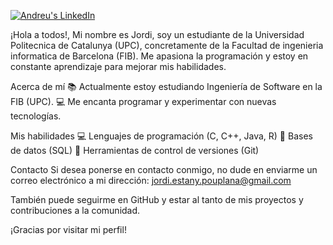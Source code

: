 <a href="https://www.linkedin.com/in/jordi-estany-de-pouplana/" target="blank"><img src="https://img.shields.io/badge/LinkedIn-0077B5?style=for-the-badge&logo=linkedin&logoColor=white" alt="Andreu's LinkedIn"/></a>


¡Hola a todos!, Mi nombre es Jordi, soy un estudiante de la Universidad Politecnica de Catalunya (UPC), concretamente de la Facultad de ingenieria informatica de Barcelona (FIB). Me apasiona la programación y estoy en constante aprendizaje para mejorar mis habilidades.

Acerca de mí
📚 Actualmente estoy estudiando Ingeniería de Software en la FIB (UPC).
💻 Me encanta programar y experimentar con nuevas tecnologías.

Mis habilidades
💻 Lenguajes de programación (C, C++, Java, R)
💾 Bases de datos (SQL)
🔧 Herramientas de control de versiones (Git)

Contacto
Si desea ponerse en contacto conmigo, no dude en enviarme un correo electrónico a mi dirección: jordi.estany.pouplana@gmail.com

También puede seguirme en GitHub y estar al tanto de mis proyectos y contribuciones a la comunidad.

¡Gracias por visitar mi perfil!
